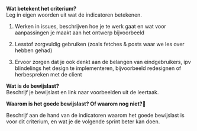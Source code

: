 **Wat betekent het criterium?**  
Leg in eigen woorden uit wat de indicatoren betekenen.

1. Werken in issues, beschrijven hoe je te werk gaat en wat voor aanpassingen je maakt aan het ontwerp bijvoorbeeld
    
2. Lesstof zorgvuldig gebruiken (zoals fetches & posts waar we les over hebben gehad)
    
3. Ervoor zorgen dat je ook denkt aan de belangen van eindgebruikers, ipv blindelings het design te implementeren, bijvoorbeeld redesignen of herbespreken met de client
    

**Wat is de bewijslast?**  
Beschrijf je bewijslast en link naar voorbeelden uit de leertaak.

**Waarom is het goede bewijslast? Of waarom nog niet?**

Beschrijf aan de hand van de indicatoren waarom het goede bewijslast is voor dit criterium, en wat je de volgende sprint beter kan doen.